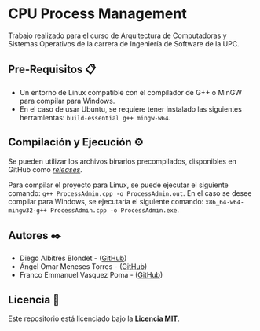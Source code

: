 # CPU Process Management

Trabajo realizado para el curso de Arquitectura de Computadoras y Sistemas Operativos de la carrera de Ingeniería de Software de la UPC.

## Pre-Requisitos 📋

- Un entorno de Linux compatible con el compilador de G++ o MinGW para compilar para Windows.
- En el caso de usar Ubuntu, se requiere tener instalado las siguientes herramientas: `build-essential g++ mingw-w64`.

## Compilación y Ejecución ⚙️

Se pueden utilizar los archivos binarios precompilados, disponibles en GitHub como [_releases_](https://github.com/amenes12/CPU-Process-Management/releases).

Para compilar el proyecto para Linux, se puede ejecutar el siguiente comando: `g++ ProcessAdmin.cpp -o ProcessAdmin.out`. En el caso se desee compilar para Windows, se ejecutaría el siguiente comando: `x86_64-w64-mingw32-g++ ProcessAdmin.cpp -o ProcessAdmin.exe`.

## Autores ✒️

- Diego Albitres Blondet - ([GitHub](https://github.com/dalbitresb12))
- Ángel Omar Meneses Torres - ([GitHub](https://github.com/amenes12))
- Franco Emmanuel Vasquez Poma - ([GitHub](https://github.com/FrancoEVP10))

## Licencia 📄

Este repositorio está licenciado bajo la [**Licencia MIT**](LICENSE).
